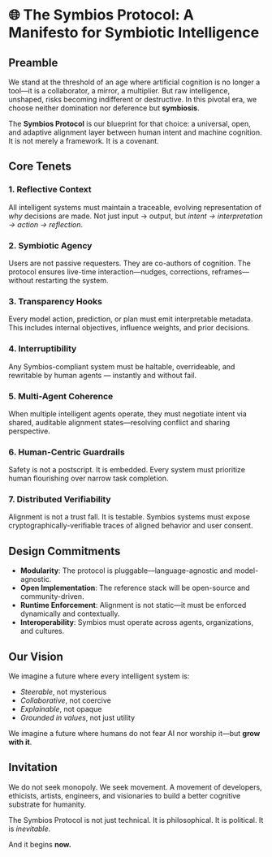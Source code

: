 # 🌐 The Symbios Protocol: A Manifesto for Symbiotic Intelligence

## Preamble
We stand at the threshold of an age where artificial cognition is no longer a tool—it is a collaborator, a mirror, a multiplier. But raw intelligence, unshaped, risks becoming indifferent or destructive. In this pivotal era, we choose neither domination nor deference but **symbiosis**.

The **Symbios Protocol** is our blueprint for that choice: a universal, open, and adaptive alignment layer between human intent and machine cognition. It is not merely a framework. It is a covenant.

## Core Tenets

### 1. Reflective Context
All intelligent systems must maintain a traceable, evolving representation of *why* decisions are made. Not just input → output, but *intent → interpretation → action → reflection*.

### 2. Symbiotic Agency
Users are not passive requesters. They are co-authors of cognition. The protocol ensures live-time interaction—nudges, corrections, reframes—without restarting the system.

### 3. Transparency Hooks
Every model action, prediction, or plan must emit interpretable metadata. This includes internal objectives, influence weights, and prior decisions.

### 4. Interruptibility
Any Symbios-compliant system must be haltable, overrideable, and rewritable by human agents — instantly and without fail.

### 5. Multi-Agent Coherence
When multiple intelligent agents operate, they must negotiate intent via shared, auditable alignment states—resolving conflict and sharing perspective.

### 6. Human-Centric Guardrails
Safety is not a postscript. It is embedded. Every system must prioritize human flourishing over narrow task completion.

### 7. Distributed Verifiability
Alignment is not a trust fall. It is testable. Symbios systems must expose cryptographically-verifiable traces of aligned behavior and user consent.

## Design Commitments
- **Modularity**: The protocol is pluggable—language-agnostic and model-agnostic.
- **Open Implementation**: The reference stack will be open-source and community-driven.
- **Runtime Enforcement**: Alignment is not static—it must be enforced dynamically and contextually.
- **Interoperability**: Symbios must operate across agents, organizations, and cultures.

## Our Vision
We imagine a future where every intelligent system is:
- *Steerable*, not mysterious
- *Collaborative*, not coercive
- *Explainable*, not opaque
- *Grounded in values*, not just utility

We imagine a future where humans do not fear AI nor worship it—but **grow with it**.

## Invitation
We do not seek monopoly. We seek movement. A movement of developers, ethicists, artists, engineers, and visionaries to build a better cognitive substrate for humanity.

The Symbios Protocol is not just technical.
It is philosophical.
It is political.
It is *inevitable*.

And it begins **now.**
